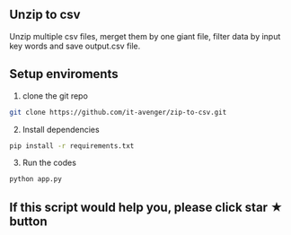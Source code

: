 ## Unzip to csv
Unzip multiple csv files, merget them by one giant file, filter data by input key words and save output.csv file.

## Setup enviroments

1. clone the git repo
```bash
git clone https://github.com/it-avenger/zip-to-csv.git
```

2. Install dependencies
```bash
pip install -r requirements.txt
```

3. Run the codes
```bash
python app.py
```

## If this script would help you, please click star &#x2605; button